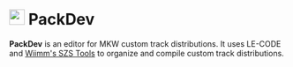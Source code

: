 # <img src="https://github.com/HEJ0/PackDev/blob/master/PackDevNET/Resources/icon.png" width="28"> PackDev
**PackDev** is an editor for MKW custom track distributions. It uses LE-CODE and [Wiimm's SZS Tools](https://szs.wiimm.de/) to organize and compile custom track distributions.

